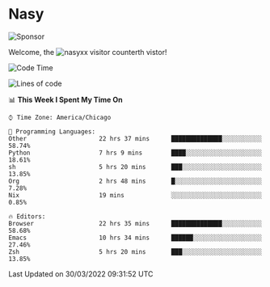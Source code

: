 # Nasy

<!--
<p align="center">
<img height="200" src="https://github-readme-stats.vercel.app/api?username=nasyxx&count_private=true&show_icons=true&theme=dracula&include_all_commits=true"/>
<img height="200" src="https://github-readme-stats.vercel.app/api/top-langs/?username=nasyxx&theme=dracula&hide=html,jupyter+notebook&count_private=true&show_icons=true"/>
</p>

  
----------------
-->

![Sponsor](https://img.shields.io/static/v1.svg?label=Sponsor&message=%E2%9D%A4&logo=GitHub&style=flat&color=pink)
 
Welcome, the ![nasyxx visitor counter](https://count.getloli.com/get/@nasyxx?theme=rule34)th vistor!
 
<!--START_SECTION:waka-->
![Code Time](http://img.shields.io/badge/Code%20Time-2%2C101%20hrs%2013%20mins-blue)

![Lines of code](https://img.shields.io/badge/From%20Hello%20World%20I%27ve%20Written-5%20Million%20lines%20of%20code-blue)

📊 **This Week I Spent My Time On** 

```text
⌚︎ Time Zone: America/Chicago

💬 Programming Languages: 
Other                    22 hrs 37 mins      ██████████████░░░░░░░░░░░   58.74% 
Python                   7 hrs 9 mins        ████░░░░░░░░░░░░░░░░░░░░░   18.61% 
sh                       5 hrs 20 mins       ███░░░░░░░░░░░░░░░░░░░░░░   13.85% 
Org                      2 hrs 48 mins       █░░░░░░░░░░░░░░░░░░░░░░░░   7.28% 
Nix                      19 mins             ░░░░░░░░░░░░░░░░░░░░░░░░░   0.85%

🔥 Editors: 
Browser                  22 hrs 35 mins      ██████████████░░░░░░░░░░░   58.68% 
Emacs                    10 hrs 34 mins      ██████░░░░░░░░░░░░░░░░░░░   27.46% 
Zsh                      5 hrs 20 mins       ███░░░░░░░░░░░░░░░░░░░░░░   13.85%

```


 Last Updated on 30/03/2022 09:31:52 UTC
<!--END_SECTION:waka-->

<!-- ![visitors](https://visitor-badge.laobi.icu/badge?page_id=nasyxx.nasyxx) -->
